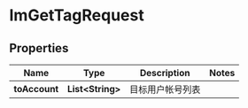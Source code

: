 

# ImGetTagRequest


## Properties

| Name | Type | Description | Notes |
|------------ | ------------- | ------------- | -------------|
|**toAccount** | **List&lt;String&gt;** | 目标用户帐号列表 |  |



